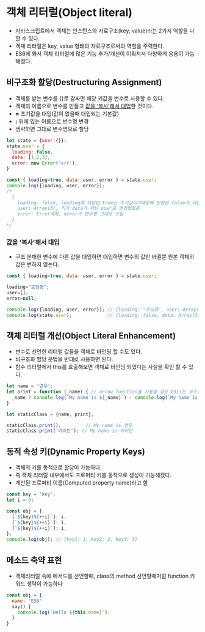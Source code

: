 # 객체 리터럴(Object literal)
- 자바스크립트에서 객체는 인스턴스와 자료구조(key, value)라는 2가지 역할을 다 할 수 있다.
- 객체 리터럴은 key, value 형태의 자료구조로써의 역할을 주력한다.
- ES6에 와서 객체 리터럴에 많은 기능 추가/개선이 이뤄져서 다양하게 응용이 가능해졌다.

## 비구조화 할당(Destructuring Assignment)
- 객체를 받는 변수를 {}로 감싸면 해당 키값을 변수로 사용할 수 있다.
- 객체의 이름으로 변수를 만들고 <U>값을 '복사'해서  대입</U>한 것이다.
- **=** 초기값을 대입(값이 없을때 대입되는 기본값)
- **:** 뒤에 있는 이름으로 변수명 변경
- 생략하면 그대로 변수명으로 할당

```javascript
let state = {user:{}};
state.user = {
  loading: false,
  data: [1,2,3],
  error: new Error('err'),
}

const { loading=true, data: user, error } = state.user;
console.log({loading, user, error});
/*
  {
    loading: false, loading에 대입한 true는 초기값이기때문에 반환된 false가 대입
    user: Array(3), 키가 data가 아닌 user로 변경됬됬음
    error: Error객체, error가 변수명 그대로 쓰임
  }
*/
```

### 값을 '복사'해서  대입
- 구조 분해한 변수에 다른 값을 대입하면 대입하면 변수의 값만 바뀔뿐 원본 객체의 값은 변하지 않는다.

```javascript
const { loading=true, data: user, error } = state.user;

loading="로딩중";
user=[];
error=null;

console.log({loading, user, error}); // {loading: "로딩중", user: Array(0), error: null}
console.log(state.user);             // {loading: false, data: Array(3), error: Error: err}
```

## 객체 리터럴 개선(Object Literal Enhancement)
- 변수로 선언한 리터럴 값들을 객체로 바인딩 할 수도 있다.
- 비구조화 할당 문법을 반대로 사용하면 된다.
- 함수 리터럴에서 this를 호출해보면 객체로 바인딩 되었다는 사실을 확인 할 수 있다.

```javascript
let name = '연우';
let print = function (_name) { // arrow function을 사용할 경우 this는 무조건 전역 객체
  _name ? console.log(`My name is ${_name}`) : console.log(`My name is ${this.name}`);
}

let staticClass = {name, print};

staticClass.print();         // My name is 연우
staticClass.print('아이린'); // My name is 아이린
```

## 동적 속성 키(Dynamic Property Keys)
- 객체의 키를 동적으로 할당이 가능하다.
- 즉 객체 리터럴 내부에서도 프로퍼티 키를 동적으로 생성이 가능해졌다.
- 계산된 프로퍼티 이름(Computed property name)라고 함

```javascript
const key = 'key';
let i = 0;

const obj = {
  [`${key}${++i}`]: i,
  [`${key}${++i}`]: i,
  [`${key}${++i}`]: i,
};
console.log(obj); // {key1: 1, key2: 2, key3: 3}
```

## 메소드 축약 표현
- 객체리터럴 속에 메서드를 선언할때, class의 method 선언할때처럼 function 키워드 생략이 가능하다

```javascript
const obj = {
  name: "ES6"
  say() {
    console.log(`Hello ${this.name}`);
  }
}
```